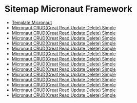 # Sitemap Micronaut Framework
<ul>
<li><a href="https://github.com/qorri-di/Java-Micronaut/tree/master/micronaut-template">Template Micronaut</a></li>
<li><a href="https://github.com/qorri-di/Java-Micronaut/tree/master/micronaut-crud-simple">Micronaut CRUD(Creat Read Update Delete) Simple</a></li>
<li><a href="https://github.com/qorri-di/Java-Micronaut/tree/master/micronaut-crud-simple">Micronaut CRUD(Creat Read Update Delete) Simple</a></li>
<li><a href="https://github.com/qorri-di/Java-Micronaut/tree/master/micronaut-crud-simple">Micronaut CRUD(Creat Read Update Delete) Simple</a></li>
<li><a href="https://github.com/qorri-di/Java-Micronaut/tree/master/micronaut-crud-simple">Micronaut CRUD(Creat Read Update Delete) Simple</a></li>
<li><a href="https://github.com/qorri-di/Java-Micronaut/tree/master/micronaut-crud-simple">Micronaut CRUD(Creat Read Update Delete) Simple</a></li>
<li><a href="https://github.com/qorri-di/Java-Micronaut/tree/master/micronaut-crud-simple">Micronaut CRUD(Creat Read Update Delete) Simple</a></li>
<li><a href="https://github.com/qorri-di/Java-Micronaut/tree/master/micronaut-crud-simple">Micronaut CRUD(Creat Read Update Delete) Simple</a></li>
<li><a href="https://github.com/qorri-di/Java-Micronaut/tree/master/micronaut-crud-simple">Micronaut CRUD(Creat Read Update Delete) Simple</a></li>
<li><a href="https://github.com/qorri-di/Java-Micronaut/tree/master/micronaut-crud-simple">Micronaut CRUD(Creat Read Update Delete) Simple</a></li>
<li><a href="https://github.com/qorri-di/Java-Micronaut/tree/master/micronaut-crud-simple">Micronaut CRUD(Creat Read Update Delete) Simple</a></li>
<li><a href="https://github.com/qorri-di/Java-Micronaut/tree/master/micronaut-crud-simple">Micronaut CRUD(Creat Read Update Delete) Simple</a></li>
<li><a href="https://github.com/qorri-di/Java-Micronaut/tree/master/micronaut-crud-simple">Micronaut CRUD(Creat Read Update Delete) Simple</a></li>
<li><a href="https://github.com/qorri-di/Java-Micronaut/tree/master/micronaut-crud-simple">Micronaut CRUD(Creat Read Update Delete) Simple</a></li>
<li><a href="https://github.com/qorri-di/Java-Micronaut/tree/master/micronaut-crud-simple">Micronaut CRUD(Creat Read Update Delete) Simple</a></li>
</ul>